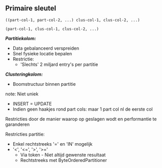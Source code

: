 ##  Primaire sleutel

```
((part-col-1, part-col-2, ...) clus-col-1, clus-col-2, ...)
```
```
(part-col-1, clus-col-1, clus-col-2, ...)
```

_**Partitiekolom:**_
- Data gebalanceerd verspreiden
- Snel fysieke locatie bepalen
- Restrictie:
  - 'Slechts' 2 miljard entry's per partitie

_**Clusteringkolom:**_
- Boomstructuur binnen partitie

note:
Niet uniek
- INSERT = UPDATE
- Indien geen haakjes rond part cols: maar 1 part col nl de eerste col

Restricties door de manier waarop op geslagen wodt en performantie te garanderen

Restricties partitie:

- Enkel rechtstreeks '=' en 'IN' mogelijk
- '<', '<=', '>', '>='
  - Via token - Niet altijd gewenste resultaat
  - Rechtstreeks met ByteOrderedPartitioner
